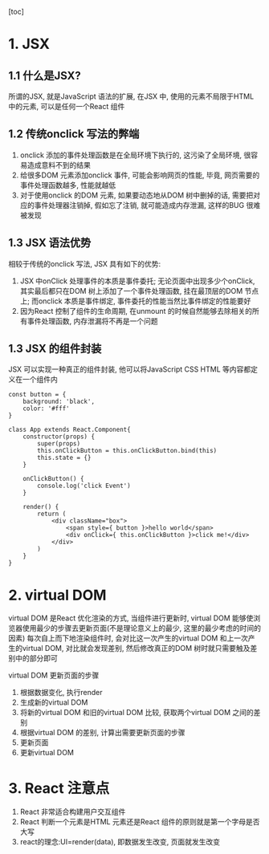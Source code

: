 [toc]

# 1. JSX
## 1.1 什么是JSX?
所谓的JSX, 就是JavaScript 语法的扩展, 在JSX 中, 使用的元素不局限于HTML 中的元素, 可以是任何一个React 组件

## 1.2 传统onclick 写法的弊端
1. onclick 添加的事件处理函数是在全局环境下执行的, 这污染了全局环境, 很容易造成意料不到的结果
2. 给很多DOM 元素添加onclick 事件, 可能会影响网页的性能, 毕竟, 网页需要的事件处理函数越多, 性能就越低
3. 对于使用onclick 的DOM 元素, 如果要动态地从DOM 树中删掉的话, 需要把对应的事件处理器注销掉, 假如忘了注销, 就可能造成内存泄漏, 这样的BUG 很难被发现

## 1.3 JSX 语法优势
相较于传统的onclick 写法, JSX 具有如下的优势:
1. JSX 中onClick 处理事件的本质是事件委托; 无论页面中出现多少个onClick, 其实最后都只在DOM 树上添加了一个事件处理函数, 挂在最顶层的DOM 节点上; 而onclick 本质是事件绑定, 事件委托的性能当然比事件绑定的性能要好
2. 因为React 控制了组件的生命周期, 在unmount 的时候自然能够去除相关的所有事件处理函数, 内存泄漏将不再是一个问题

## 1.3 JSX 的组件封装
JSX 可以实现一种真正的组件封装, 他可以将JavaScript CSS HTML 等内容都定义在一个组件内
```
const button = {
    background: 'black',
    color: '#fff'
}

class App extends React.Component{
    constructor(props) {
        super(props)
        this.onClickButton = this.onClickButton.bind(this)
        this.state = {}
    }

    onClickButton() {
        console.log('click Event')
    }

    render() {
        return (
            <div className="box">
                <span style={ button }>hello world</span>
                <div onClick={ this.onClickButton }>click me!</div>
            </div>
        )
    }
}
```

# 2. virtual DOM
virtual DOM 是React 优化渲染的方式, 当组件进行更新时, virtual DOM 能够使浏览器使用最少的步骤去更新页面(不是理论意义上的最少, 这里的最少考虑的时间的因素)
每次自上而下地渲染组件时, 会对比这一次产生的virtual DOM 和上一次产生的virtual DOM, 对比就会发现差别, 然后修改真正的DOM 树时就只需要触及差别中的部分即可

virtual DOM 更新页面的步骤
1. 根据数据变化, 执行render
2. 生成新的virtual DOM
3. 将新的virtual DOM 和旧的virtual DOM 比较, 获取两个virtual DOM 之间的差别
4. 根据virtual DOM 的差别, 计算出需要更新页面的步骤
5. 更新页面
6. 更新virtual DOM

# 3. React 注意点
1. React 非常适合构建用户交互组件
2. React 判断一个元素是HTML 元素还是React 组件的原则就是第一个字母是否大写
3. react的理念:UI=render(data), 即数据发生改变, 页面就发生改变